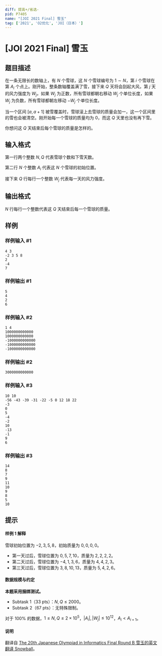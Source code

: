 ```yaml
---
diff: 提高+/省选-
pid: P7405
name: "[JOI 2021 Final] 雪玉"
tag: ['2021', 'O2优化', 'JOI（日本）']
---
```

# [JOI 2021 Final] 雪玉
## 题目描述

在一条无限长的数轴上，有 $N$ 个雪球，这 $N$ 个雪球编号为 $1 \sim N$，第 $i$ 个雪球在第 $A_i$ 个点上。刚开始，整条数轴覆盖满了雪，接下来 $Q$ 天将会刮起大风，第 $j$ 天的风力强度为 $W_j$，如果 $W_j$ 为正数，所有雪球都朝右移动 $W_j$ 个单位长度，如果 $W_j$ 为负数，所有雪球都朝左移动 $-W_j$ 个单位长度。

当一个区间 $[a,a+1]$ 被雪覆盖时，雪球滚上去雪球的质量会加一，这一个区间里的雪也会被清空。刚开始每一个雪球的质量均为 $0$，而这 $Q$ 天里也没有再下雪。

你想问这 $Q$ 天结束后每个雪球的质量是怎样的。
## 输入格式

第一行两个整数 $N,Q$ 代表雪球个数和下雪天数。

第二行 $N$ 个整数 $A_i$ 代表这 $N$ 个雪球的初始位置。

接下来 $Q$ 行每行一个整数 $W_j$ 代表每一天的风力强度。
## 输出格式

$N$ 行每行一个整数代表这 $Q$ 天结束后每一个雪球的质量。
## 样例

### 样例输入 #1
```
4 3
-2 3 5 8
2
-4
7
```
### 样例输出 #1
```
5
4
2
6
```
### 样例输入 #2
```
1 4
1000000000000
1000000000000
-1000000000000
-1000000000000
-1000000000000
```
### 样例输出 #2
```
3000000000000
```
### 样例输入 #3
```
10 10
-56 -43 -39 -31 -22 -5 0 12 18 22
-3
0
5
-4
-2
10
-13
-1
9
6
```
### 样例输出 #3
```
14
8
7
9
11
10
9
8
5
10
```
## 提示

#### 样例 1 解释

雪球初始位置为 $-2,3,5,8$，初始质量为 $0,0,0,0$。

- 第一天过后，雪球位置为 $0,5,7,10$，质量为 $2,2,2,2$。
- 第二天过后，雪球位置为 $-4,1,3,6$，质量为 $4,4,2,3$。
- 第三天过后，雪球位置为 $3,8,10,13$，质量为 $5,4,2,6$。

#### 数据规模与约定

**本题采用捆绑测试。**

- Subtask 1（33 pts）：$N,Q \le 2000$。
- Subtask 2（67 pts）：无特殊限制。

对于 $100\%$ 的数据，$1 \le N,Q \le 2 \times 10^5$，$|A_i|,|W_j| \le 10^{12}$，$A_i<A_{i+1}$。

#### 说明

翻译自 [The 20th Japanese Olympiad in Informatics Final Round B 雪玉的英文翻译 Snowball](https://www.ioi-jp.org/joi/2020/2021-ho/2021-ho-t2-en.pdf)。
